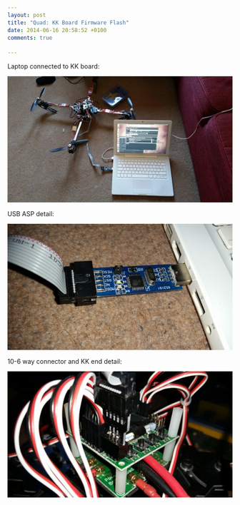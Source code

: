 ```yaml
---
layout: post
title: "Quad: KK Board Firmware Flash"
date: 2014-06-16 20:58:52 +0100
comments: true

---
```


Laptop connected to KK board:

![](/img/projects/quadcopter/55.jpg)

USB ASP detail:

![](/img/projects/quadcopter/56.jpg)

10-6 way connector and KK end detail:

![](/img/projects/quadcopter/57.jpg)
